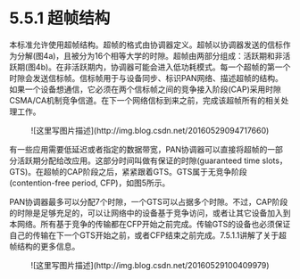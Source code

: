# 5.5.1 超帧结构

本标准允许使用超帧结构。超帧的格式由协调器定义。超帧以协调器发送的信标作为分解(图4a)，且被分为16个相等大学的时隙。超帧由两部分组成：活跃期和非活跃期(图4b)。在非活跃期内，协调器可能会进入低功耗模式。每一个超帧的第一个时隙会发送信标帧。信标帧用于与设备同步、标识PAN网络、描述超帧的结构。如果一个设备想通信，它必须在两个信标帧之间的竞争接入阶段(CAP)采用时隙CSMA/CA机制竞争信道。在下一个网络信标到来之前，完成该超帧所有的相关处理工作。

<center>![这里写图片描述](http://img.blog.csdn.net/20160529094717660)</center>

有一些应用需要低延迟或者指定的数据带宽，PAN协调器可以直接将超帧的一部分活跃期分配给改应用。这部分时间叫做有保证的时隙(guaranteed time slots， GTS)。在超帧的CAP阶段之后，紧紧跟着GTS。GTS属于无竞争阶段(contention-free period, CFP)，如图5所示。

PAN协调器最多可以分配7个时隙，一个GTS可以占据多个时隙。不过，CAP阶段的时隙是足够充足的，可以让网络中的设备基于竞争访问，或者让其它设备加入到本网络。所有基于竞争的传输都在CFP开始之前完成。传输GTS的设备也必须保证自己的传输在下一个GTS开始之前，或者CFP结束之前完成。7.5.1.1讲解了关于超帧结构的更多信息。
<center>![这里写图片描述](http://img.blog.csdn.net/20160529100409979)</center>
